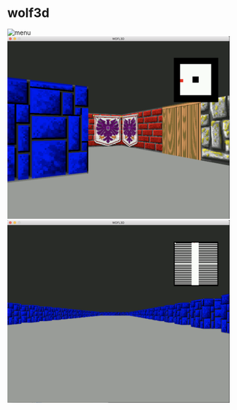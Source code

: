 # wolf3d

![menu](https://imgur.com/a/uX4HC.jpg?raw=true)
![1](https://github.com/jschotte/wolf3d/blob/master/img1.png?raw=true)
![2](https://github.com/jschotte/wolf3d/blob/master/img2.png?raw=true)
